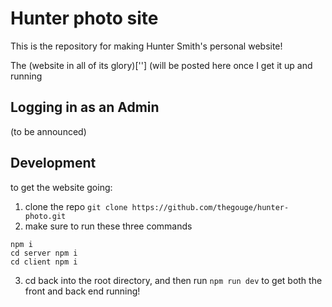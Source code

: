 # Hunter photo site

This is the repository for making Hunter Smith's personal website!

The (website in all of its glory)[''] (will be posted here once I get it up and running

## Logging in as an Admin

(to be announced)

## Development

to get the website going:

1. clone the repo `git clone https://github.com/thegouge/hunter-photo.git`
2. make sure to run these three commands
```
npm i
cd server npm i
cd client npm i
```
3. cd back into the root directory, and then run `npm run dev` to get both the front and back end running!
